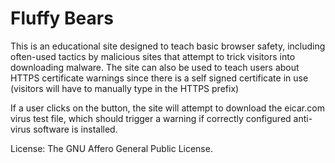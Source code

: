 # Fluffy Bears

This is an educational site designed to teach basic browser safety, including often-used tactics by malicious sites that attempt to trick visitors into downloading malware. The site can also be used to teach users about HTTPS certificate warnings since there is a self signed certificate in use (visitors will have to manually type in the HTTPS prefix)

If a user clicks on the button, the site will attempt to download the eicar.com virus test file, which should trigger a warning if correctly configured anti-virus software is installed.

License: The GNU Affero General Public License.


